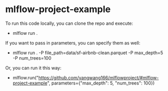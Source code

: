 # mlflow-project-example

To run this code locally, you can clone the repo and execute:
* mlflow run .

If you want to pass in parameters, you can specify them as well:
* mlflow run . -P file_path=data/sf-airbnb-clean.parquet -P max_depth=5 -P num_trees=100

Or, you can run it this way:
* mlflow.run("https://github.com/yangwang166/mlflowproject/#mlflow-project-example", parameters={"max_depth": 5, "num_trees": 100})
